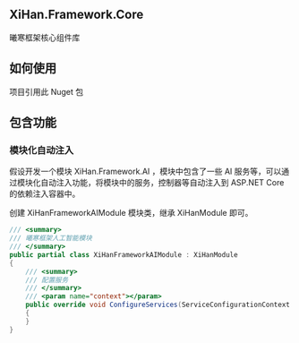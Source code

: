 ﻿## XiHan.Framework.Core

曦寒框架核心组件库

## 如何使用

项目引用此 Nuget 包

## 包含功能

### 模块化自动注入

假设开发一个模块 XiHan.Framework.AI ，模块中包含了一些 AI 服务等，可以通过模块化自动注入功能，将模块中的服务，控制器等自动注入到 ASP.NET Core 的依赖注入容器中。

创建 XiHanFrameworkAIModule 模块类，继承 XiHanModule 即可。

```csharp
/// <summary>
/// 曦寒框架人工智能模块
/// </summary>
public partial class XiHanFrameworkAIModule : XiHanModule
{
    /// <summary>
    /// 配置服务
    /// </summary>
    /// <param name="context"></param>
    public override void ConfigureServices(ServiceConfigurationContext context)
    {
    }
}
```